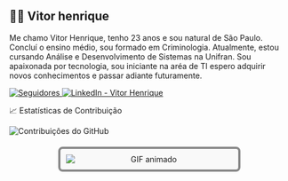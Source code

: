 ## 🧑‍💻 Vitor henrique
      
       

Me chamo Vitor Henrique, tenho 23 anos e sou natural de São Paulo. Concluí o ensino médio, sou formado em Criminologia. Atualmente, estou cursando Análise e Desenvolvimento de Sistemas na Unifran. Sou apaixonada por tecnologia, sou iniciante na aréa de TI espero adquirir novos conhecimentos e passar adiante futuramente.
    
<a href="https://github.com/vitorhenrique00?tab=followers">
    <img 
        alt="Seguidores" 
        title="Me siga no GitHub" 
        src="https://custom-icon-badges.demolab.com/github/followers/vitorhenrique00?color=236ad3&labelColor=1155ba&style=for-the-badge&logo=github&label=Seguidores&logoColor=white" 
    />
</a>
<a href="https://www.linkedin.com/in/vitor-henrique-290905286/" target="_blank">
  <img 
    src="https://img.shields.io/badge/LinkedIn-Vitor%20Henrique-blue?style=for-the-badge&logo=linkedin&logoColor=white" 
    alt="LinkedIn - Vitor Henrique"
  />
</a>



📈 Estatísticas de Contribuição

![Contribuições do GitHub](https://github-readme-stats.vercel.app/api?username=vitorhenrique00&show_icons=true)
 


<!DOCTYPE html>
<html lang="pt-BR">
<head>
  <meta charset="UTF-8">
  <title>Quadro com GIF</title>
  <style>
    .gif-frame {
      width: 300px;
      padding: 10px;
      border: 4px solid #888;
      border-radius: 8px;
      background-color: #f9f9f9;
      text-align: center;
      margin: 20px auto;
    }
    .gif-frame img {
      max-width: 100%;
      height: auto;
      display: block;
      margin: 0 auto;
    }
  </style>
</head>
<body>

<div class="gif-frame">
  <img src="https://media2.giphy.com/media/bGgsc5mWoryfgKBx1u/giphy.gif" alt="GIF animado">
</div>

</body>
</html>


